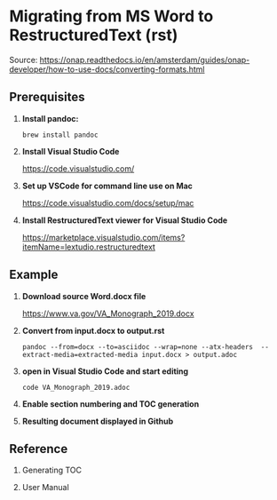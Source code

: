 # Migrating from MS Word to RestructuredText (rst)

Source: https://onap.readthedocs.io/en/amsterdam/guides/onap-developer/how-to-use-docs/converting-formats.html


## Prerequisites

1. __Install pandoc:__

    ``brew install pandoc``

2. __Install Visual Studio Code__

    https://code.visualstudio.com/

3. __Set up VSCode for command line use on Mac__

    https://code.visualstudio.com/docs/setup/mac

4. __Install RestructuredText viewer for Visual Studio Code__

    https://marketplace.visualstudio.com/items?itemName=lextudio.restructuredtext
   



## Example

1. __Download source Word.docx file__

    https://www.va.gov/VA_Monograph_2019.docx

2. __Convert from input.docx to output.rst__

    ``pandoc --from=docx --to=asciidoc --wrap=none --atx-headers  --extract-media=extracted-media input.docx > output.adoc``

3. __open  in Visual Studio Code and start editing__

    ``code VA_Monograph_2019.adoc``

4. __Enable section numbering and TOC generation__


5. __Resulting document displayed in Github__

    


## Reference

1. Generating TOC


2. User Manual

